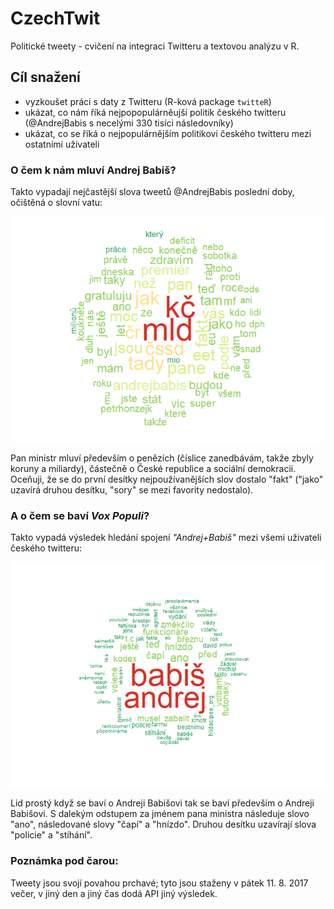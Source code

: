 # CzechTwit
Politické tweety - cvičení na integraci Twitteru a textovou analýzu v R.

## Cíl snažení
- vyzkoušet práci s daty z Twitteru (R-ková package `twitteR`)  
- ukázat, co nám říká nejpopopulárněujší politik českého twitteru (@AndrejBabis s necelými 330 tisíci následovníky)
- ukázat, co se říká o nejpopulárnějším politikovi českého twitteru mezi ostatními uživateli

### O čem k nám mluví Andrej Babiš?
Takto vypadají nejčastější slova tweetů @AndrejBabis poslední doby, očištěná o slovní vatu:

<p align="center">
  <img src="https://github.com/jlacko/CzechTwit/blob/master/babis.png?raw=true" alt="WordCloud - Babiš o sobě"/>
</p>

Pan ministr mluví především o penězích (číslice zanedbávám, takže zbyly koruny a miliardy), částečně o České republice a sociální demokracii. Oceňuji, že se do první desítky nejpoužívanějších slov dostalo "fakt" ("jako" uzavírá druhou desítku, "sory" se mezi favority nedostalo).

### A o čem se baví *Vox Populi*? 
Takto vypadá výsledek hledání spojení *"Andrej+Babiš"* mezi všemi uživateli českého twitteru:

<p align="center">
  <img src="https://github.com/jlacko/CzechTwit/blob/master/o_babisovi.png?raw=true" alt="WordCloud - my o Babišovi"/>
</p>
Lid prostý když se baví o Andreji Babišovi tak se baví především o Andreji Babišovi. S dalekým odstupem za jménem pana ministra následuje slovo "ano", následované slovy "čapí" a "hnízdo". Druhou desítku uzavírají slova "policie" a "stíhání".  
   
### Poznámka pod čarou: 
Tweety jsou svojí povahou prchavé; tyto jsou staženy v pátek 11. 8. 2017 večer, v jiný den a jiný čas dodá API jiný výsledek.
